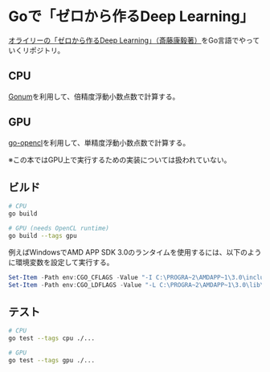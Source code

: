 # Goで「ゼロから作るDeep Learning」

[オライリーの「ゼロから作るDeep Learning」（斎藤康毅著）](https://www.oreilly.co.jp/books/9784873117584/)をGo言語でやっていくリポジトリ。

## CPU

[Gonum](https://pkg.go.dev/gonum.org/v1/gonum)を利用して、倍精度浮動小数点数で計算する。

## GPU

[go-opencl](https://github.com/PassKeyRa/go-opencl)を利用して、単精度浮動小数点数で計算する。

※この本ではGPU上で実行するための実装については扱われていない。

## ビルド

```sh
# CPU
go build

# GPU (needs OpenCL runtime)
go build --tags gpu
```

例えばWindowsでAMD APP SDK 3.0のランタイムを使用するには、以下のように環境変数を設定して実行する。

```ps1
Set-Item -Path env:CGO_CFLAGS -Value "-I C:\PROGRA~2\AMDAPP~1\3.0\include"
Set-Item -Path env:CGO_LDFLAGS -Value "-L C:\PROGRA~2\AMDAPP~1\3.0\lib\x86_64"
```

## テスト

```sh
# CPU
go test --tags cpu ./...

# GPU
go test --tags gpu ./...
```
